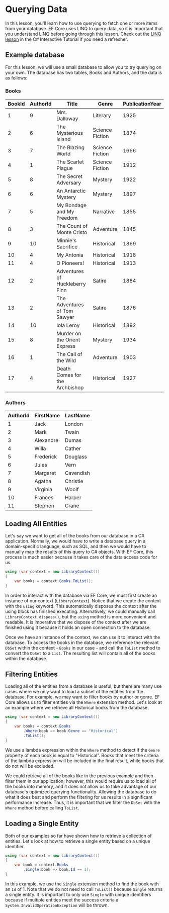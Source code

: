 # Querying Data 
 
In this lesson, you'll learn how to use querying to fetch one or more items from your database. EF Core uses LINQ to query data, so it is important that you understand LINQ before going through this lesson. Check out the [LINQ lesson](../../csharp/getting-started/linq.md) in the C# Interactive Tutorial if you need a refresher. 
 
## Example database 
 
For this lesson, we will use a small database to allow you to try querying on your own. The database has two tables, Books and Authors, and the data is as follows: 
 
### Books 
| BookId | AuthorId | Title                           | Genre            | PublicationYear | 
|--------|----------|---------------------------------|------------------|-----------------| 
| 1      | 9        | Mrs. Dalloway                   | Literary         | 1925            | 
| 2      | 6        | The Mysterious Island           | Science Fiction  | 1874            | 
| 3      | 7        | The Blazing World               | Science Fiction  | 1666            | 
| 4      | 1        | The Scarlet Plague              | Science Fiction  | 1912            | 
| 5      | 8        | The Secret Adversary            | Mystery          | 1922            | 
| 6      | 6        | An Antarctic Mystery            | Mystery          | 1897            | 
| 7      | 5        | My Bondage and My Freedom       | Narrative        | 1855            | 
| 8      | 3        | The Count of Monte Cristo       | Adventure        | 1845            | 
| 9      | 10       | Minnie's Sacrifice              | Historical       | 1869            | 
| 10     | 4        | My Antonia                      | Historical       | 1918            | 
| 11     | 4        | O Pioneers!                     | Historical       | 1913            | 
| 12     | 2        | Adventures of Huckleberry Finn  | Satire           | 1884            | 
| 13     | 2        | The Adventures of Tom Sawyer    | Satire           | 1876            | 
| 14     | 10       | Iola Leroy                      | Historical       | 1892            | 
| 15     | 8        | Murder on the Orient Express    | Mystery          | 1934            | 
| 16     | 1        | The Call of the Wild            | Adventure        | 1903            | 
| 17     | 4        | Death Comes for the Archbishop  | Historical       | 1927            | 
    
### Authors 
| AuthorId | FirstName  | LastName  | 
|----------|------------|-----------| 
| 1        | Jack       | London    | 
| 2        | Mark       | Twain     | 
| 3        | Alexandre  | Dumas     | 
| 4        | Willa      | Cather    |  
| 5        | Frederick  | Douglass  | 
| 6        | Jules      | Vern      | 
| 7        | Margaret   | Cavendish | 
| 8        | Agatha     | Christie  | 
| 9        | Virginia   | Woolf     | 
| 10       | Frances    | Harper    | 
| 11       | Stephen    | Crane     | 
 
## Loading All Entities 
 
Let's say we want to get all of the books from our database in a C# application. Normally, we would have to write a database query in a domain-specific language, such as SQL, and then we would have to manually map the results of this query to C# objects. With EF Core, this process is much easier because it takes care of the data access code for us. 
 
```c# 
using (var context = new LibraryContext()) 
{ 
    var books = context.Books.ToList(); 
} 
``` 
 
In order to interact with the database via EF Core, we must first create an instance of our context (`LibraryContext`). Notice that we create the context with the `using` keyword. This automatically disposes the context after the using block has finished executing. Alternatively, we could manually call `LibraryContext.dispose()`, but the `using` method is more convenient and readable. It is imperative that we dispose of the context after we are finished using it because it holds an open connection to the database. 
 
Once we have an instance of the context, we can use it to interact with the database. To access the books in the database, we reference the relevant `DbSet` within the context - `Books` in our case - and call the `ToList` method to convert the `DbSet` to a `List`. The resulting list will contain all of the books within the database. 
 
## Filtering Entities 
 
Loading all of the entities from a database is useful, but there are many use cases where we only want to load a subset of the entities from the database. For example, we may want to filter books by author or genre. EF Core allows us to filter entities via the `Where` extension method. Let's look at an example where we retrieve all Historical books from the database. 
 
```c# 
using (var context = new LibraryContext()) 
{ 
    var books = context.Books 
        .Where(book => book.Genre == "Historical")
        .ToList(); 
} 
``` 
 
We use a lambda expression within the `Where` method to detect if the `Genre` property of each book is equal to "Historical". Books that meet the criteria of the lambda expression will be included in the final result, while books that do not will be excluded. 
 
We could retrieve all of the books like in the previous example and then filter them in our application; however, this would require us to load all of the books into memory, and it does not allow us to take advantage of our database's optimized querying functionality. Allowing the database to do what it does best and perform the filtering for us results in a significant performance increase. Thus, it is important that we filter the `DbSet` with the `Where` method before calling `ToList`. 
 
## Loading a Single Entity 
 
Both of our examples so far have shown how to retrieve a collection of entities. Let's look at how to retrieve a single entity based on a unique identifier. 
 
```c# 
using (var context = new LibraryContext()) 
{ 
    var book = context.Books 
        .Single(book => book.Id == 1); 
} 
``` 
 
In this example, we use the `Single` extension method to find the book with an `Id` of 1. Note that we do not need to call `ToList()` because `Single` returns a single entity. It is important to only use `Single` with unique identifiers because if multiple entities meet the success criteria a `System.InvalidOperationException` will be thrown. 
